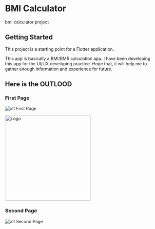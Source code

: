 # BMI Calculator

bmi calculator project

## Getting Started

This project is a starting point for a Flutter application.

This app is basically a BMI/BMR calculation app. I have been developing this app for the UI/UX developing practice. Hope that, it will help me to gather enough information and experience for future.

## Here is the OUTLOOD
### First Page
![alt First Page](https://i.ibb.co/f473j9w/Screenshot-20211204-203928.jpg)

<img src="https://i.ibb.co/f473j9w/Screenshot-20211204-203928.jpg" alt="Logo" width="280" height="280">

### Second Page
![alt Second Page](https://i.ibb.co/hW8q04s/Screenshot-2021-1204-204013.jpg)

